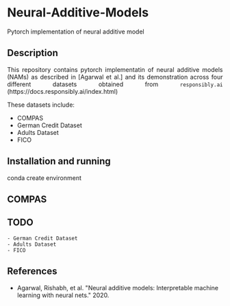 # Neural-Additive-Models
Pytorch implementation of neural additive model

## Description
<p align="justify">
This repository contains pytorch implementatin of neural additive models (NAMs) as described in [Agarwal et al.] and its demonstration across four different datasets obtained from <code>responsibly.ai</code> (https://docs.responsibly.ai/index.html)
</p>

These datasets include:
  * COMPAS
  * German Credit Dataset
  * Adults Dataset
  * FICO 

## Installation and running

conda create environment 

## COMPAS


## TODO
    - German Credit Dataset
    - Adults Dataset
    - FICO 


## References
  * Agarwal, Rishabh, et al. "Neural additive models: Interpretable machine learning with neural nets." 2020.